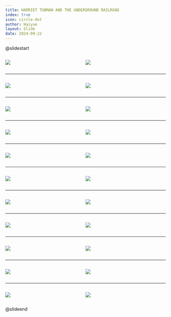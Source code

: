 ```yaml
---
title: HARRIET TUBMAN AND THE UNDERGROUND RAILROAD
index: true
icon: circle-dot
author: Haiyue
layout: Slide
date: 2024-09-22
---
```

 
@slidestart

<div style="display:flex">
<div style="flex:1">

![](https://raw.githubusercontent.com/yclord/reading/refs/heads/master/english/Level-S/HARRIET%20TUBMAN%20AND%20THE%20UNDERGROUND%20RAILROAD/001.webp)
</div>
<div style="flex:1">

![](https://raw.githubusercontent.com/yclord/reading/refs/heads/master/english/Level-S/HARRIET%20TUBMAN%20AND%20THE%20UNDERGROUND%20RAILROAD/002.webp)
</div>
</div>

---

<div style="display:flex">
<div style="flex:1">

![](https://raw.githubusercontent.com/yclord/reading/refs/heads/master/english/Level-S/HARRIET%20TUBMAN%20AND%20THE%20UNDERGROUND%20RAILROAD/003.webp)
</div>
<div style="flex:1">

![](https://raw.githubusercontent.com/yclord/reading/refs/heads/master/english/Level-S/HARRIET%20TUBMAN%20AND%20THE%20UNDERGROUND%20RAILROAD/004.webp)
</div>
</div>

---

<div style="display:flex">
<div style="flex:1">

![](https://raw.githubusercontent.com/yclord/reading/refs/heads/master/english/Level-S/HARRIET%20TUBMAN%20AND%20THE%20UNDERGROUND%20RAILROAD/005.webp)
</div>
<div style="flex:1">

![](https://raw.githubusercontent.com/yclord/reading/refs/heads/master/english/Level-S/HARRIET%20TUBMAN%20AND%20THE%20UNDERGROUND%20RAILROAD/006.webp)
</div>
</div>

---

<div style="display:flex">
<div style="flex:1">

![](https://raw.githubusercontent.com/yclord/reading/refs/heads/master/english/Level-S/HARRIET%20TUBMAN%20AND%20THE%20UNDERGROUND%20RAILROAD/007.webp)
</div>
<div style="flex:1">

![](https://raw.githubusercontent.com/yclord/reading/refs/heads/master/english/Level-S/HARRIET%20TUBMAN%20AND%20THE%20UNDERGROUND%20RAILROAD/008.webp)
</div>
</div>

---

<div style="display:flex">
<div style="flex:1">

![](https://raw.githubusercontent.com/yclord/reading/refs/heads/master/english/Level-S/HARRIET%20TUBMAN%20AND%20THE%20UNDERGROUND%20RAILROAD/009.webp)
</div>
<div style="flex:1">

![](https://raw.githubusercontent.com/yclord/reading/refs/heads/master/english/Level-S/HARRIET%20TUBMAN%20AND%20THE%20UNDERGROUND%20RAILROAD/010.webp)
</div>
</div>

---

<div style="display:flex">
<div style="flex:1">

![](https://raw.githubusercontent.com/yclord/reading/refs/heads/master/english/Level-S/HARRIET%20TUBMAN%20AND%20THE%20UNDERGROUND%20RAILROAD/011.webp)
</div>
<div style="flex:1">

![](https://raw.githubusercontent.com/yclord/reading/refs/heads/master/english/Level-S/HARRIET%20TUBMAN%20AND%20THE%20UNDERGROUND%20RAILROAD/012.webp)
</div>
</div>

---

<div style="display:flex">
<div style="flex:1">

![](https://raw.githubusercontent.com/yclord/reading/refs/heads/master/english/Level-S/HARRIET%20TUBMAN%20AND%20THE%20UNDERGROUND%20RAILROAD/013.webp)
</div>
<div style="flex:1">

![](https://raw.githubusercontent.com/yclord/reading/refs/heads/master/english/Level-S/HARRIET%20TUBMAN%20AND%20THE%20UNDERGROUND%20RAILROAD/014.webp)
</div>
</div>

---

<div style="display:flex">
<div style="flex:1">

![](https://raw.githubusercontent.com/yclord/reading/refs/heads/master/english/Level-S/HARRIET%20TUBMAN%20AND%20THE%20UNDERGROUND%20RAILROAD/015.webp)
</div>
<div style="flex:1">

![](https://raw.githubusercontent.com/yclord/reading/refs/heads/master/english/Level-S/HARRIET%20TUBMAN%20AND%20THE%20UNDERGROUND%20RAILROAD/016.webp)
</div>
</div>

---

<div style="display:flex">
<div style="flex:1">

![](https://raw.githubusercontent.com/yclord/reading/refs/heads/master/english/Level-S/HARRIET%20TUBMAN%20AND%20THE%20UNDERGROUND%20RAILROAD/017.webp)
</div>
<div style="flex:1">

![](https://raw.githubusercontent.com/yclord/reading/refs/heads/master/english/Level-S/HARRIET%20TUBMAN%20AND%20THE%20UNDERGROUND%20RAILROAD/018.webp)
</div>
</div>

---

<div style="display:flex">
<div style="flex:1">

![](https://raw.githubusercontent.com/yclord/reading/refs/heads/master/english/Level-S/HARRIET%20TUBMAN%20AND%20THE%20UNDERGROUND%20RAILROAD/019.webp)
</div>
<div style="flex:1">

![](https://raw.githubusercontent.com/yclord/reading/refs/heads/master/english/Level-S/HARRIET%20TUBMAN%20AND%20THE%20UNDERGROUND%20RAILROAD/020.webp)
</div>
</div>

---

<div style="display:flex">
<div style="flex:1">

![](https://raw.githubusercontent.com/yclord/reading/refs/heads/master/english/Level-S/HARRIET%20TUBMAN%20AND%20THE%20UNDERGROUND%20RAILROAD/021.webp)
</div>
<div style="flex:1">

![](https://raw.githubusercontent.com/yclord/reading/refs/heads/master/english/Level-S/HARRIET%20TUBMAN%20AND%20THE%20UNDERGROUND%20RAILROAD/022.webp)
</div>
</div>

@slideend